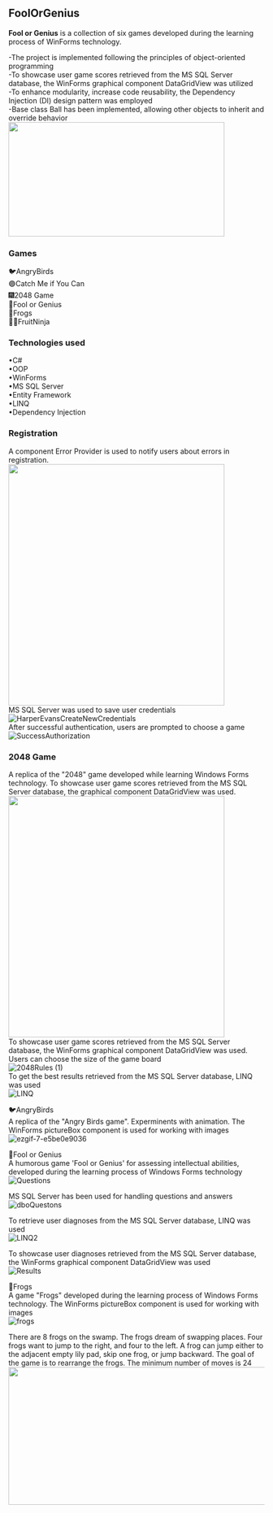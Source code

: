 ## FoolOrGenius
**Fool or Genius** is a collection of six games developed during the learning process of WinForms technology.

-The project is implemented following the principles of object-oriented programming  
-To showcase user game scores retrieved from the MS SQL Server database, the WinForms graphical component DataGridView was utilized  
-To enhance modularity, increase code reusability, the Dependency Injection (DI) design pattern was employed  
-Base class Ball has been implemented, allowing other objects to inherit and override behavior  
<img src="https://github.com/IakovlevaNatalia/FoolOrGenius/assets/69373349/8ae6a3bd-ae16-41db-8177-102704a356d2" width="425" height="225"/>  


### Games  
🐦AngryBirds  
🟣Catch Me if You Can    
🎆2048 Game  
🤪Fool or Genius  
🐸Frogs  
🥷🏼FruitNinja    

### Technologies used  
•C#  
•OOP  
•WinForms  
•MS SQL Server  
•Entity Framework  
•LINQ  
•Dependency Injection  

### Registration  
A component Error Provider is used to notify users about errors in registration.  
<img src="https://github.com/IakovlevaNatalia/FoolOrGenius/assets/69373349/82d3983e-7b40-4d36-8144-b2664bcc4784" width="425" height="475"/>  
MS SQL Server was used to save user credentials
![HarperEvansCreateNewCredentials](https://github.com/IakovlevaNatalia/FoolOrGenius/assets/69373349/0e36348f-7a06-4d42-9f2a-cee7caee7b61)  
After successful authentication, users are prompted to choose a game
![SuccessAuthorization](https://github.com/IakovlevaNatalia/FoolOrGenius/assets/69373349/1bc9b23f-0455-4cfe-9262-343557a11479)  
### 2048 Game
A replica of the "2048" game developed while learning Windows Forms technology. To showcase user game scores retrieved from the MS SQL Server database, the graphical component DataGridView was used.  
<img src="https://github.com/IakovlevaNatalia/FoolOrGenius/assets/69373349/405beafa-c052-48c4-92bc-cdd8fef3cb71" width="425" height="475"/>  
To showcase user game scores retrieved from the MS SQL Server database, the WinForms graphical component DataGridView was used. Users can choose the size of the game board  
![2048Rules (1)](https://github.com/IakovlevaNatalia/FoolOrGenius/assets/69373349/f8e8016a-bb26-427e-9c90-901709bf6e2a)  
To get the best results retrieved from the MS SQL Server database, LINQ was used  
![LINQ](https://github.com/IakovlevaNatalia/FoolOrGenius/assets/69373349/6f8baae0-6478-47be-b129-9bbe5b57f215)  

🐦AngryBirds  
A replica of the "Angry Birds game". Experminents with animation. The WinForms pictureBox component is used for working with images  
![ezgif-7-e5be0e9036](https://github.com/IakovlevaNatalia/FoolOrGenius/assets/69373349/3ac42537-2e47-47c0-99ad-d4dcb4513759)

🤪Fool or Genius  
A humorous game 'Fool or Genius' for assessing intellectual abilities, developed during the learning process of Windows Forms technology  
![Questions](https://github.com/IakovlevaNatalia/FoolOrGenius/assets/69373349/e84f909b-1cf9-4598-a99c-92353effd77a)
 
MS SQL Server has been used for handling questions and answers  
![dboQuestons](https://github.com/IakovlevaNatalia/FoolOrGenius/assets/69373349/642d3429-eea4-460c-abd4-6a41d69cfa2f)

To retrieve user diagnoses from the MS SQL Server database, LINQ was used  
![LINQ2](https://github.com/IakovlevaNatalia/FoolOrGenius/assets/69373349/b11f4d63-8a41-4ed0-97e6-60e67ae4a10d)  

To showcase user diagnoses retrieved from the MS SQL Server database, the WinForms graphical component DataGridView was used  
![Results](https://github.com/IakovlevaNatalia/FoolOrGenius/assets/69373349/9d6922c0-f4fc-4e29-97cd-d1223c453574)

🐸Frogs   
A game "Frogs" developed during the learning process of Windows Forms technology. The WinForms pictureBox component is used for working with images  
![frogs](https://github.com/IakovlevaNatalia/FoolOrGenius/assets/69373349/cd55d38d-97a6-462b-9a04-7a1fa017723c)  

There are 8 frogs on the swamp. The frogs dream of swapping places. Four frogs want to jump to the right, and four to the left. A frog can jump either to the adjacent empty lily pad, skip one frog, or jump backward. The goal of the game is to rearrange the frogs. The minimum number of moves is 24  
<img src="https://github.com/IakovlevaNatalia/FoolOrGenius/assets/69373349/29a1e1ab-d65d-4483-b33b-c656db461c3e" width="600" height="271"/>  





















